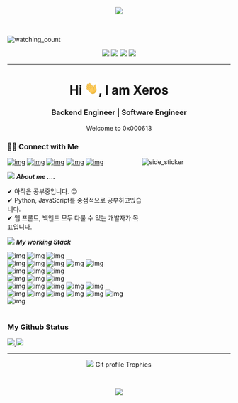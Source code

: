 <p align="center">
  <img src="https://s27389.pcdn.co/wp-content/uploads/2019/08/AdobeStock_244675452.jpeg" height="200"/>
</p>
<br>

<p align="left"> 
<img src="https://komarev.com/ghpvc/?username=0x000613&color=brightgreen" alt="watching_count" />
 </p>
 <p align="center">
<img src="https://img.shields.io/badge/Age-22-blue" />
  <img src="https://img.shields.io/badge/Focus-Web Backend-brightgreen" />
  <img src="https://img.shields.io/badge/Lives-Seoul-success" />
  <img src="https://img.shields.io/badge/Languages-English, Korean-brightgreen" />
</p>
<hr>
<h1 align="center">Hi <img src="https://raw.githubusercontent.com/ABSphreak/ABSphreak/master/gifs/Hi.gif" width="30px">, I am Xeros </h1>
<h3 align="center">Backend Engineer | Software Engineer </h3>
<p align="center">
  Welcome to 0x000613
</p>
</p>



### 🤝🏻  Connect with Me

 [![img](https://img.shields.io/badge/%20-xeros.log@gmail.com%20-red?logo=gmail&logoColor=white)](mailto:xeros.log@gmail.com) [![img](https://img.shields.io/badge/%20-exe.ros%20-red?logo=instagram&logoColor=white)](https://www.instagram.com/exe.ros/) [![img](https://img.shields.io/badge/%20-WooYoungKim%20-blue?logo=facebook&logoColor=white)](https://www.facebook.com/kim.wooyoung.501) [![img](https://img.shields.io/badge/@0x000613-blue?logo=twitter&logoColor=white)](https://twitter.com/@0x000613) [![img](https://img.shields.io/badge/0x000613.github.io-grey?logo=github&logoColor=white)](https://www.facebook.com/kim.wooyoung.501)
<img align="right" width=200px height=200px alt="side_sticker" src="https://media.giphy.com/media/TEnXkcsHrP4YedChhA/giphy.gif" />

<img src="https://media.giphy.com/media/iY8CRBdQXODJSCERIr/giphy.gif" width="30px">&nbsp;***About me ....***

✔ 아직은 공부중입니다. 😊<br>
✔ Python, JavaScript를 중점적으로 공부하고있습니다.<br>
✔ 웹 프론트, 백엔드 모두 다룰 수 있는 개발자가 목표입니다.<br>

<img src="https://media.giphy.com/media/iY8CRBdQXODJSCERIr/giphy.gif" width="30px">&nbsp;***My working Stack***

![img](https://img.shields.io/badge/Python-050F2C?logo=python) ![img](https://img.shields.io/badge/Django-050F2C?logo=django) ![img](https://img.shields.io/badge/Flask-050F2C?logo=flask)<br>
![img](https://img.shields.io/badge/JavaScript-050F2C?logo=javascript) ![img](https://img.shields.io/badge/TypeScript-050F2C?logo=typescript) ![img](https://img.shields.io/badge/Node.js-050F2C?logo=node.js) ![img](https://img.shields.io/badge/React-050F2C?logo=react) ![img](https://img.shields.io/badge/Electron-050F2C?logo=electron)<br>
![img](https://img.shields.io/badge/HTML-050F2C?logo=html5) ![img](https://img.shields.io/badge/CSS-050F2C?logo=css3) ![img](https://img.shields.io/badge/Markdown-050F2C?logo=markdown)<br>
![img](https://img.shields.io/badge/Linux-050F2C?logo=linux) ![img](https://img.shields.io/badge/Apache-050F2C?logo=apache) ![img](https://img.shields.io/badge/NginX-050F2C?logo=nginx) <br>
![img](https://img.shields.io/badge/Git-050F2C?logo=git)  ![img](https://img.shields.io/badge/Github-050F2C?logo=github) ![img](https://img.shields.io/badge/Gitlab-050F2C?logo=gitlab) ![img](https://img.shields.io/badge/AWS-050F2C?logo=amazonaws) ![img](https://img.shields.io/badge/Vercel-050F2C?logo=vercel)<br>
![img](https://img.shields.io/badge/Visual%20Studio%20Code-050F2C?logo=visualstudiocode) ![img](https://img.shields.io/badge/Visual%20Studio-050F2C?logo=visualstudio) ![img](https://img.shields.io/badge/Atom-050F2C?logo=atom) ![img](https://img.shields.io/badge/IntelliJ-050F2C?logo=intelliJIDEA) ![img](https://img.shields.io/badge/Vim-050F2C?logo=vim) ![img](https://img.shields.io/badge/Docker-050F2C?logo=docker)<br>
![img](https://img.shields.io/badge/MySQL-050F2C?logo=mysql) <br><br>


### My Github Status
<p aligin="center">
  <a href="https://github.com/0x000613">
  <img height="180em" src="https://github-readme-stats-eight-theta.vercel.app/api/top-langs/?username=0x000613&layout=compact&langs_count=8&theme=tokyonight"/>
    <img height="180em" src="https://github-readme-stats-eight-theta.vercel.app/api?username=0x000613&show_icons=true&theme=tokyonight&include_all_commits=true&count_private=true"/>
</a>
</p>



<hr>
<p align="center"><img src="https://media.giphy.com/media/QaMcXSekUWx7aogAUr/giphy.gif" width="30" />&nbsp;Git profile Trophies</p><br>
<p align="center">
<img src="https://github-profile-trophy.vercel.app/?username=0x000613&theme=juicyfresh&no-bg=true" />
</p>











